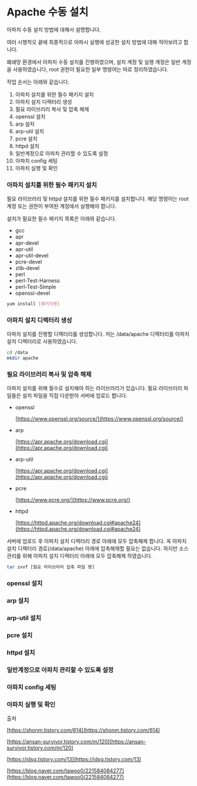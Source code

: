 # Apache 수동 설치

아파치 수동 설치 방법에 대해서 설명합니다.

여러 시행착오 끝에 최종적으로 아파시 실행에 성공한 설치 방법에 대해 적어보려고 합니다.

폐쇄망 환경에서 아파치 수동 설치를 진행하였으며, 설치 계정 및 실행 계정은 일반 계정을 사용하였습니다, root 권한이 필요한 일부 명령어는 따로 정리하였습니다.

작업 순서는 아래와 같습니다.

1. 아파치 설치를 위한 필수 패키지 설치
2. 아파치 설치 디렉터리 생성
3. 필요 라이브러리 복사 및 압축 해제
4. openssl  설치
5. arp 설치
6. arp-util 설치
7. pcre 설치
8. httpd 설치
9. 일반계정으로 아파치 관리할 수 있도록 설정
10. 아파치 config 세팅
11. 아파치 실행 및 확인

### 아파치 설치를 위한 필수 패키지 설치

필요 라이브러리 및 httpd 설치를 위한 필수 패키지를 설치합니다. 해당 명령어는 root  계정 또는 권한이 부여된 계정에서 실행해야 합니다.

설치가 필요한 필수 패키지 목록은 아래와 같습니다.

- gcc
- apr
- apr-devel
- apr-util
- apr-util-devel
- pcre-devel
- zlib-devel
- perl
- perl-Test-Harness
- perl-Test-Simple
- openssl-devel

```bash
yum install [패키지명]
```

### 아파치 설치 디렉터리 생성

아파치 설치를 진행할 디렉터리를 생성합니다. 저는 /data/apache 디렉터리를 아파치 설치 디렉터리로 사용하였습니다.

```bash
cd /data
mkdir apache
```

### 필요 라이브러리 복사 및 압축 해제

아파치 설치를 위해 필수로 설치해야 하는 라이브러리가 있습니다. 필요 라이브러리 파일들은 설치 파일을 직접 다운받아 서버에 업로드 합니다. 

- openssl
    
    [https://www.openssl.org/source/](https://www.openssl.org/source/)
    
- arp
    
    [https://apr.apache.org/download.cgi](https://apr.apache.org/download.cgi)
    
- arp-util
    
    [https://apr.apache.org/download.cgi](https://apr.apache.org/download.cgi)
    
- pcre
    
    [https://www.pcre.org/](https://www.pcre.org/)
    
- httpd
    
    [https://httpd.apache.org/download.cgi#apache24](https://httpd.apache.org/download.cgi#apache24)    

서버에 업로드 후 아파치 설치 디렉터리 경로 아래에 모두 압축해제 합니다. 꼭 아파치 설치 디렉터리 경로(/data/apache) 아래에 압축해제할 필요는 없습니다. 하지만 소스 관리를 위해 아파치 설치 디렉터리 아래에 모두 압축해제 하였습니다.

```bash
tar zxvf [필요 라이브러리 압축 파일 명]
```

### openssl  설치

### arp 설치

### arp-util 설치

### pcre 설치

### httpd 설치

### 일반계정으로 아파치 관리할 수 있도록 설정

### 아파치 config 세팅

### 아파치 실행 및 확인

출처

[https://shonm.tistory.com/614](https://shonm.tistory.com/614)

[https://ansan-survivor.tistory.com/m/120](https://ansan-survivor.tistory.com/m/120)

[https://idsg.tistory.com/13](https://idsg.tistory.com/13)

[https://blog.naver.com/tawoo0/221584084277](https://blog.naver.com/tawoo0/221584084277)
